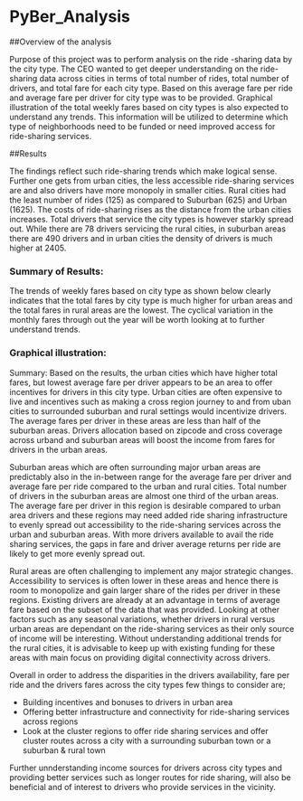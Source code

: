 # PyBer_Analysis

##Overview of the analysis

Purpose of this project was to perform analysis on the ride -sharing data by the city type. The CEO wanted to get deeper understanding on the ride-sharing data across cities in terms of total number of rides, total number of drivers, and total fare for each city type. Based on this average fare per ride and average fare per driver for city type was to be provided. Graphical illustration of the total weekly fares based on city types is also expected to understand any trends. This information will be utilized to determine which type of neighborhoods need to be funded or need improved access for ride-sharing services. 

##Results

The findings reflect such ride-sharing trends which make logical sense. Further one gets from urban cities, the less accessible ride-sharing services are and also drivers have more monopoly in smaller cities. Rural cities had the least number of rides (125) as compared to Suburban (625) and Urban (1625). The costs of ride-sharing rises as the distance from the urban cities increases. Total drivers that service the city types is however starkly spread out. While there are 78 drivers servicing the rural cities, in suburban areas there are 490 drivers and in urban cities the density of drivers is much higher at 2405. 

### Summary of Results: 

The trends of weekly fares based on city type as shown below clearly indicates that the total fares by city type is much higher for urban areas and the total fares in rural areas are the lowest. The cyclical variation in the monthly fares through out the year will be worth looking at to further understand trends. 

### Graphical illustration: 

Summary: Based on the results, the urban cities which have higher total fares, but lowest average fare per driver appears to be an area to offer incentives for drivers in this city type. Urban cities are often expensive to live and incentives such as making a cross region journey to and from uban cities to surrounded suburban and rural settings would incentivize drivers. The average fares per driver in these areas are less than half of the suburban areas. Drivers allocation based on zipcode and cross coverage across urband and suburban areas will boost the income from fares for drivers in the urban areas. 

Suburban areas which are often surrounding major urban areas are predictably also in the in-between range for the average fare per driver and average fare per ride compared to the urban and rural cities. Total number of drivers in the suburban areas are almost one third of the urban areas. The average fare per driver in this region is desirable compared to urban area drivers and these regions may need added ride sharing infrastructure to evenly spread out accessibility to the ride-sharing services across the urban and suburban areas. With more drivers available to avail the ride sharing services, the gaps in fare and driver average returns per ride are likely to get more evenly spread out. 

Rural areas are often challenging to implement any major strategic changes. Accessibility to services is often lower in these areas and hence there is room to monopolize and gain larger share of the rides per driver in these regions. Existing drivers are already at an advantage in terms of average fare based on the subset of the data that was provided. Looking at other factors such as any seasonal variations, whether drivers in rural versus urban areas are dependant on the ride-sharing services as their only source of income will be interesting. Without understanding additional trends for the rural cities, it is advisable to keep up with existing funding for these areas with main focus on providing digital connectivity across drivers. 

Overall in order to address the disparities in the drivers availability, fare per ride and the drivers fares across the city types few things to consider are;
  - Building incentives and bonuses to drivers in urban area
  - Offering better infrastructure and connectivity for ride-sharing services across regions
  - Look at the cluster regions to offer ride sharing services and offer cluster routes across a city with a surrounding suburban town or a suburban & rural town 

Further unnderstanding income sources for drivers across city types and providing better services such as longer routes for ride sharing, will also be beneficial and of interest to drivers who provide services in the vicinity. 

